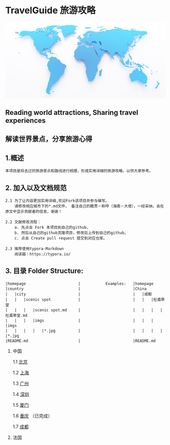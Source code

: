 # **TravelGuide 旅游攻略** 

![](./homepage/imgs/world_map.jpg)

## Reading world attractions, Sharing travel experiences
## 解读世界景点，分享旅游心得 

## 1.概述 ##

    本项目是将去过的旅游景点和路线进行梳理，形成实用详细的旅游攻略，以供大家参考。

## 2. 加入以及文档规范 ##

    2.1 为了让内容更加实用详细,欢迎Fork该项目并参与编写。
        请修改相应城市下的*.md文件， 备注自己的籍贯－称呼（海南－大佬），一经采纳，会在原文中显示贡献者的信息，谢谢！

    2.2 文献修改流程：
        a. 先点击 Fork 本项目到自己的github，
        b. 然后从自己的github克隆项目，修改后上传到自己的github，
        c. 点击 Create pull request 提交到对应仓库。

    2.3 推荐使用typora-Markdown
        阅读器：https://typora.io/   

## 3. 目录 Folder Structure: ##

    |homepage                       |           Examples:   |homepage
    |country                        |                       |China
    |   |city                       |                       |   |成都   
    |   |   |scenic spot            |                       |   |   |杜甫草堂                  
    |   |   |   |scenic spot.md     |                       |   |   |   |杜甫草堂.md        
    |   |   |   |imgs               |                       |   |   |   |imgs     
    |   |   |   |   |*.jpg          |                       |   |   |   |   |*.jpg          
    |README.md                      |                       |README.md        

1. 中国

    1.1 [北京](./China/北京/北京.md)

    1.2 [上海](./China/上海/上海.md)

    1.3 [广州](./China/广州/广州.md)

    1.4 [深圳](./China/深圳/深圳.md)

    1.5 [厦门](./China/厦门/厦门.md)

    1.6 [重庆](./China/重庆/重庆.md) （已完成）

    1.7 [成都](./China/成都/成都.md)

2. 法国
        